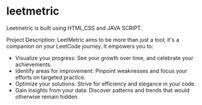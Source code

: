 # leetmetric 
Leetmetric is built using HTML,CSS and JAVA SCRIPT.


Project Description:
                    LeetMetric aims to be more than just a tool; it's a companion on your LeetCode journey. It empowers you to:
* Visualize your progress: See your growth over time, and celebrate your achievements.
* Identify areas for improvement: Pinpoint weaknesses and focus your efforts on targeted practice.
* Optimize your solutions: Strive for efficiency and elegance in your code.
* Gain insights from your data: Discover patterns and trends that would otherwise remain hidden.

